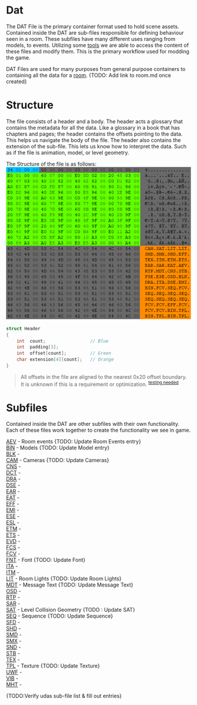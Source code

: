 # Dat
The DAT File is the primary container format used to hold scene assets. Contained inside the DAT are sub-files responsible for defining behaviour seen in a room. These subfiles have many different uses ranging from models, to events. Utilizing some [tools](tools.md) we are able to access the content of these files and modify them. This is the primary workflow used for modding the game.

DAT Files are used for many purposes from general purpose containers to containing all the data for a [room](). {TODO: Add link to room.md once created}

# Structure
The file consists of a header and a body. The header acts a glossary that contains the metadata for all the data. Like a glossary in a book that has chapters and pages; the header contains the offsets pointing to the data. This helps us navigate the body of the file. The header also contains the extension of the sub-file. This lets us know how to interpret the data. Such as if the file is animation, model, or level geometry.

The Structure of the file is as follows:
![DAT File Header](images/DAT_header_hex.png)

```c
struct Header
{
    int  count;                 // Blue
    int  padding[3];
    int  offset[count];         // Green
    char extension[4][count];   // Orange
}
```

> All offsets in the file are aligned to the nearest 0x20 offset boundary. It is unknown if this is a requirement or optimization. <sup>[testing needed](https://github.com/Zatarita/re4-wiki/issues/new?title=update-DAT_Alignment_Requirement)</sup>

# Subfiles
Contained inside the DAT are other subfiles with their own functionality. Each of these files work together to create the functionality we see in game.

[AEV]() - Room events {TODO: Update Room Events entry}<BR>
[BIN]() - Models {TODO: Update Model entry}<BR>
[BLK]() - <BR>
[CAM]() - Cameras {TODO: Update Cameras}<BR>
[CNS]() - <BR>
[DCT]() - <BR>
[DRA]() - <BR>
[DSE]() - <BR>
[EAR]() - <BR>
[EAT]() - <BR>
[EFF]() - <BR>
[EMI]() - <BR>
[ESE]() - <BR>
[ESL]() - <BR>
[ETM]() - <BR>
[ETS]() - <BR>
[EVD]() - <BR>
[FCS]() - <BR>
[FCV]() - <BR>
[FNT]() - Font {TODO: Update Font}<BR>
[ITA]() - <BR>
[ITM]() - <BR>
[LIT]() - Room Lights {TODO: Update Room Lights}<BR>
[MDT]() - Message Text {TODO: Update Message Text}<BR>
[OSD]() - <BR>
[RTP]() - <BR>
[SAR]() - <BR>
[SAT]() - Level Collision Geometry {TODO : Update SAT}<BR>
[SEQ]() - Sequence {TODO: Update Sequence}<BR>
[SFD]() - <BR>
[SHD]() - <BR>
[SMD]() - <BR>
[SMX]() - <BR>
[SND]() - <BR>
[STB]() - <BR>
[TEX]() - <BR>
[TPL]() - Texture {TODO: Update Texture}<BR>
[UWF]() - <BR>
[VIB]() - <BR>
[MHT]() - <BR>

{TODO:Verify udas sub-file list & fill out entries}